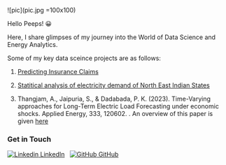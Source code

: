 


![pic](pic.jpg =100x100)

  
Hello Peeps! 😀


Here, I share glimpses of my journey into the World of Data Science and Energy Analytics. 



Some of my key data sceince projects are as follows:

1. [Predicting Insurance Claims](https://github.com/Simply-Adi/Simply-Adi.github.io/blob/main/Insurance_Policy_Project.pdf)

3. [Statitical analysis of electricity demand of North East Indian States](https://github.com/Simply-Adi/Simply-Adi.github.io/blob/main/NE_India_ElectricityDemand_Drivers_Profiles.pdf)
4. Thangjam, A., Jaipuria, S., & Dadabada, P. K. (2023). Time-Varying approaches for Long-Term Electric Load Forecasting under economic shocks. Applied Energy, 333, 120602.
. An overview of this paper is given [here](https://github.com/Simply-Adi/Simply-Adi.github.io/blob/main/LTLF_economic_shocks_paper_deck.pptm)




### Get in Touch
[![Linkedin](https://i.stack.imgur.com/gVE0j.png) LinkedIn](https://www.linkedin.com/in/thangjam-aditya-052208163/)
&nbsp;
[![GitHub](https://i.stack.imgur.com/tskMh.png) GitHub](https://github.com/Simply-Adi)

<!-- Having trouble with Pages? Check out our [documentation](https://docs.github.com/categories/github-pages-basics/) or [contact support](https://support.github.com/contact) and we’ll help you sort it out. -->

